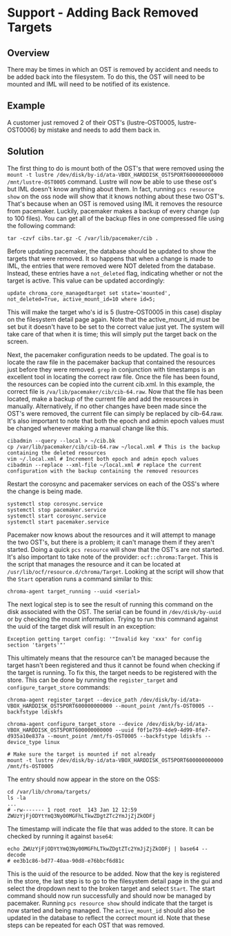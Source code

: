 # Support - Adding Back Removed Targets

## Overview
There may be times in which an OST is removed by accident and needs to be added back into the filesystem. To do this,
the OST will need to be mounted and IML will need to be notified of its existence.

## Example
A customer just removed 2 of their OST's (lustre-OST0005, lustre-OST0006) by mistake and needs to add them back in. 

## Solution
The first thing to do is mount both of the OST's that were removed using the `mount -t lustre /dev/disk/by-id/ata-VBOX_HARDDISK_OST5PORT600000000000 /mnt/lustre-OST0005` command. Lustre will now
be able to use these ost's but IML doesn't know anything about them. In fact, running `pcs resource show` on the oss node 
will show that it knows nothing about these two OST's. That's because when an OST is removed using IML it removes the resource
from pacemaker. Luckily, pacemaker makes a backup of every change (up to 100 files). You can get all of the backup files in 
one compressed file using the following command:

```
tar -czvf cibs.tar.gz -C /var/lib/pacemaker/cib .
```

Before updating pacemaker, the database should be updated to show the targets that were removed. It so happens that when a change is made to IML,
the entries that were removed were NOT deleted from the database. Instead, these entries have a `not_deleted` flag, indicating whether or not the
target is active. This value can be updated accordingly:

```
update chroma_core_managedtarget set state='mounted', not_deleted=True, active_mount_id=10 where id=5;
```

This will make the target who's id is 5 (lustre-OST0005 in this case) display on the filesystem detail page again. Note that the active_mount_id must
be set but it doesn't have to be set to the correct value just yet. The system will take care of that when it is time; this will simply put the target
back on the screen.

Next, the pacemaker configuration needs to be updated. The goal is to locate the raw file in the pacemaker backup that contained the resources just before they were removed. `grep` in conjunction with timestamps is an excellent tool in locating the correct raw file. Once the file has been found, the resources
can be copied into the current cib.xml. In this example, the correct file is `/va/lib/pacemaker/cib/cib-64.raw`. Now that the file has been located, make 
a backup of the current file and add the resources in manually. Alternatively, if no other changes have been made since the OST's were removed, the current
file can simply be replaced by cib-64.raw. It's also important to note that both the epoch and admin epoch values must be changed whenever making a 
manual change like this.

```
cibadmin --query --local > ~/cib.bk
cp /var/lib/pacemaker/cib/cib-64.raw ~/local.xml # This is the backup containing the deleted resources
vim ~/.local.xml # Increment both epoch and admin epoch values
cibadmin --replace --xml-file ~/local.xml # replace the current configuration with the backup containing the removed resources
```

Restart the corosync and pacemaker services on each of the OSS's where the change is being made.

```
systemctl stop corosync.service
systemctl stop pacemaker.service
systemctl start corosync.service
systemctl start pacemaker.service
```

Pacemaker now knows about the resources and it will attempt to manage the two OST's, but there is a problem; it can't manage them if they aren't started.
Doing a quick `pcs resource` will show that the OST's are not started. It's also important to take note of the provider: `ocf::chroma:Target`. This is the 
script that manages the resource and it can be located at `/usr/lib/ocf/resource.d/chroma/Target`. Looking at the script will show that the `Start` operation
runs a command similar to this:

```
chroma-agent target_running --uuid <serial>
```

The next logical step is to see the result of running this command on the disk associated with the OST. The serial can be found in `/dev/disk/by-uuid` or by
checking the mount information. Trying to run this command against the uuid of the target disk will result in an exception:

```
Exception getting target config: '"Invalid key 'xxx' for config section 'targets'"'
```

This ultimately means that the resource can't be managed because the target hasn't been registered and thus it cannot be found when checking if the target 
is running. To fix this, the target needs to be registered with the store. This can be done by running the `register_target` and `configure_target_store` commands:

```
chroma-agent register_target --device_path /dev/disk/by-id/ata-VBOX_HARDDISK_OST5PORT600000000000 --mount_point /mnt/fs-OST0005 --backfstype ldiskfs

chroma-agent configure_target_store --device /dev/disk/by-id/ata-VBOX_HARDDISK_OST5PORT600000000000 --uuid f0f1e759-4de9-4d99-8fe7-d935a10e837a --mount_point /mnt/fs-OST0005 --backfstype ldiskfs --device_type linux

# Make sure the target is mounted if not already
mount -t lustre /dev/disk/by-id/ata-VBOX_HARDDISK_OST5PORT600000000000 /mnt/fs-OST0005
```

The entry should now appear in the store on the OSS:
```
cd /var/lib/chroma/targets/
ls -la
...
# -rw------- 1 root root  143 Jan 12 12:59 ZWUzYjFjODYtYmQ3Ny00MGFhLTkwZDgtZTc2YmJjZjZkODFj
```

The timestamp will indicate the file that was added to the store. It can be checked by running it against `base64`:

```
echo ZWUzYjFjODYtYmQ3Ny00MGFhLTkwZDgtZTc2YmJjZjZkODFj | base64 --decode
# ee3b1c86-bd77-40aa-90d8-e76bbcf6d81c
```

This is the uuid of the resource to be added. Now that the key is registered in the store, the last step is to go to the filesystem detail page in the gui and select the dropdown next to the broken target and select `Start`. The start command should now run successfully and should now be managed by pacemaker. Running `pcs resource show` should indicate that the target is now started and being managed. The `active_mount_id` should also be updated in the database to reflect the correct mount id. Note that these steps can be repeated for each OST that was removed. 

